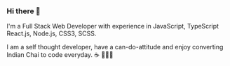 ### Hi there 👋

<!--
**NikulGoyani369/NikulGoyani369** is a ✨ _special_ ✨ repository because its `README.md` (this file) appears on your GitHub profile.

Here are some ideas to get you started:

- 🔭 I’m currently working on ...
- 🌱 I’m currently learning ...
- 👯 I’m looking to collaborate on ...
- 🤔 I’m looking for help with ...
- 💬 Ask me about ...
- 📫 How to reach me: ...
- 😄 Pronouns: ...
- ⚡ Fun fact: ...
-->

I'm a Full Stack Web Developer with experience in JavaScript, TypeScript React.js, Node.js, CSS3, SCSS. 

I am a self thought developer, have a can-do-attitude and enjoy converting Indian Chai to code everyday. ☕️ 👩🏽‍💻
